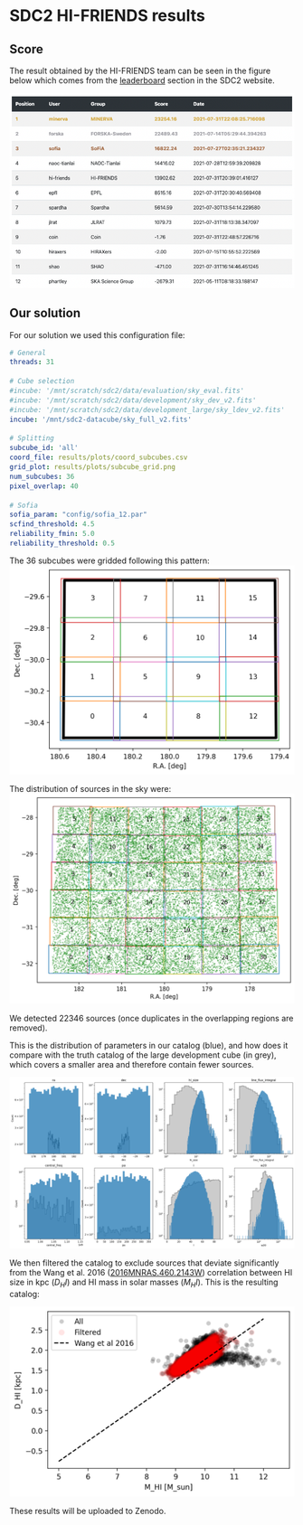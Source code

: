# SDC2 HI-FRIENDS results

## Score

The result obtained by the HI-FRIENDS team can be seen in the figure below which comes from the [leaderboard](https://sdc2.astronomers.skatelescope.org/sdc2-challenge/leaderboard) section in the SDC2 website. 

![leaderboard](figures/leaderboard.png)

## Our solution

For our solution we used this configuration file:

```yaml
# General
threads: 31

# Cube selection
#incube: '/mnt/scratch/sdc2/data/evaluation/sky_eval.fits'
#incube: '/mnt/scratch/sdc2/data/development/sky_dev_v2.fits'
#incube: '/mnt/scratch/sdc2/data/development_large/sky_ldev_v2.fits'
incube: '/mnt/sdc2-datacube/sky_full_v2.fits'

# Splitting
subcube_id: 'all'
coord_file: results/plots/coord_subcubes.csv
grid_plot: results/plots/subcube_grid.png
num_subcubes: 36
pixel_overlap: 40

# Sofia
sofia_param: "config/sofia_12.par"
scfind_threshold: 4.5
reliability_fmin: 5.0
reliability_threshold: 0.5
```

The 36 subcubes were gridded following this pattern:
![Example of subcube grid](figures/subcube_grid.png)

The distribution of sources in the sky were:
![Detected catalog](figures/sky_detected_sources.png)

We detected 22346 sources (once duplicates in the overlapping regions are removed).

This is the distribution of parameters in our catalog (blue), and how does it compare with the truth catalog of the large development cube (in grey), which covers a smaller area and therefore contain fewer sources.

![Parameters distribution](figures/output_params_distribution.png)

We then filtered the catalog to exclude sources that deviate significantly from the  Wang et al. 2016 ([2016MNRAS.460.2143W](https://ui.adsabs.harvard.edu/abs/2016MNRAS.460.2143W/abstract)) correlation between HI size in kpc ($D_HI$) and HI mass in solar masses ($M_HI$). This is the resulting catalog:

![Filtered by D-M correlation](figures/filtered_sources.png)

These results will be uploaded to Zenodo.

